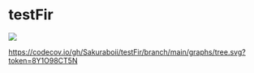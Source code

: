 # testFir

<a href="https://codecov.io/gh/Sakuraboii/testFir" > 
 <img src="https://codecov.io/gh/Sakuraboii/testFir/branch/main/graph/badge.svg?token=8Y1O98CT5N"/> 
 </a>

https://codecov.io/gh/Sakuraboii/testFir/branch/main/graphs/tree.svg?token=8Y1O98CT5N